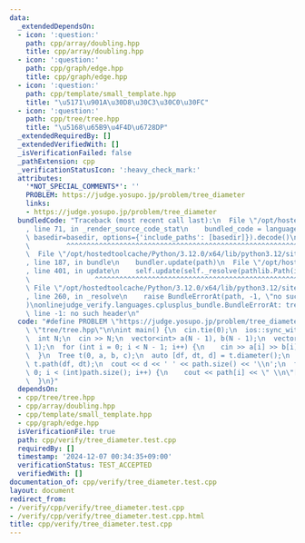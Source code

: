 ```yaml
---
data:
  _extendedDependsOn:
  - icon: ':question:'
    path: cpp/array/doubling.hpp
    title: cpp/array/doubling.hpp
  - icon: ':question:'
    path: cpp/graph/edge.hpp
    title: cpp/graph/edge.hpp
  - icon: ':question:'
    path: cpp/template/small_template.hpp
    title: "\u5171\u901A\u30D8\u30C3\u30C0\u30FC"
  - icon: ':question:'
    path: cpp/tree/tree.hpp
    title: "\u5168\u65B9\u4F4D\u6728DP"
  _extendedRequiredBy: []
  _extendedVerifiedWith: []
  _isVerificationFailed: false
  _pathExtension: cpp
  _verificationStatusIcon: ':heavy_check_mark:'
  attributes:
    '*NOT_SPECIAL_COMMENTS*': ''
    PROBLEM: https://judge.yosupo.jp/problem/tree_diameter
    links:
    - https://judge.yosupo.jp/problem/tree_diameter
  bundledCode: "Traceback (most recent call last):\n  File \"/opt/hostedtoolcache/Python/3.12.0/x64/lib/python3.12/site-packages/onlinejudge_verify/documentation/build.py\"\
    , line 71, in _render_source_code_stat\n    bundled_code = language.bundle(stat.path,\
    \ basedir=basedir, options={'include_paths': [basedir]}).decode()\n          \
    \         ^^^^^^^^^^^^^^^^^^^^^^^^^^^^^^^^^^^^^^^^^^^^^^^^^^^^^^^^^^^^^^^^^^^^^^^^^^^^^^^^^\n\
    \  File \"/opt/hostedtoolcache/Python/3.12.0/x64/lib/python3.12/site-packages/onlinejudge_verify/languages/cplusplus.py\"\
    , line 187, in bundle\n    bundler.update(path)\n  File \"/opt/hostedtoolcache/Python/3.12.0/x64/lib/python3.12/site-packages/onlinejudge_verify/languages/cplusplus_bundle.py\"\
    , line 401, in update\n    self.update(self._resolve(pathlib.Path(included), included_from=path))\n\
    \                ^^^^^^^^^^^^^^^^^^^^^^^^^^^^^^^^^^^^^^^^^^^^^^^^^^^^^^^^^\n \
    \ File \"/opt/hostedtoolcache/Python/3.12.0/x64/lib/python3.12/site-packages/onlinejudge_verify/languages/cplusplus_bundle.py\"\
    , line 260, in _resolve\n    raise BundleErrorAt(path, -1, \"no such header\"\
    )\nonlinejudge_verify.languages.cplusplus_bundle.BundleErrorAt: tree/tree.hpp:\
    \ line -1: no such header\n"
  code: "#define PROBLEM \"https://judge.yosupo.jp/problem/tree_diameter\"\n#include\
    \ \"tree/tree.hpp\"\n\nint main() {\n  cin.tie(0);\n  ios::sync_with_stdio(false);\n\
    \  int N;\n  cin >> N;\n  vector<int> a(N - 1), b(N - 1);\n  vector<ll> c(N -\
    \ 1);\n  for (int i = 0; i < N - 1; i++) {\n    cin >> a[i] >> b[i] >> c[i];\n\
    \  }\n  Tree t(0, a, b, c);\n  auto [df, dt, d] = t.diameter();\n  auto path =\
    \ t.path(df, dt);\n  cout << d << ' ' << path.size() << '\\n';\n  for (int i =\
    \ 0; i < (int)path.size(); i++) {\n    cout << path[i] << \" \\n\"[i + 1 == (int)path.size()];\n\
    \  }\n}"
  dependsOn:
  - cpp/tree/tree.hpp
  - cpp/array/doubling.hpp
  - cpp/template/small_template.hpp
  - cpp/graph/edge.hpp
  isVerificationFile: true
  path: cpp/verify/tree_diameter.test.cpp
  requiredBy: []
  timestamp: '2024-12-07 00:34:35+09:00'
  verificationStatus: TEST_ACCEPTED
  verifiedWith: []
documentation_of: cpp/verify/tree_diameter.test.cpp
layout: document
redirect_from:
- /verify/cpp/verify/tree_diameter.test.cpp
- /verify/cpp/verify/tree_diameter.test.cpp.html
title: cpp/verify/tree_diameter.test.cpp
---
```


